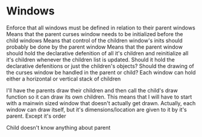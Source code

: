 # Windows
Enforce that all windows must be defined in relation to their parent windows
    Means that the parent curses window needs to be initialized before the child windows
        Means that control of the children window's inits should probably be done by the parent window
            Means that the parent window should hold the declarative defenition of all it's children and reinitialize all it's children whenever the children list is updated.
                Should it hold the declarative defenitions or just the children's objects?
            Should the drawing of the curses window be handled in the parent or child?
Each window can hold either a horizontal or vertical stack of children

I'll have the parents draw their children and then call the child's draw function so it can draw its own children. This means that I will have to start with a mainwin sized window that doesn't actually get drawn.
Actually, each window can draw itself, but it's dimensions/location are given to it by it's parent. Except it's order

Child doesn't know anything about parent